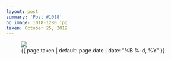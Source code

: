 ```yaml
---
layout: post
summary: 'Post #1018'
og_image: 1018-1280.jpg
taken: October 25, 2019
---
```


<figure class="post">
<img sizes="(min-width: 700px) 50vw, calc(100vw - 2rem)" src="{{ site.assets_url }}/1018-640.jpg" srcset="{{ site.assets_url }}/1018-320.jpg 320w, {{ site.assets_url }}/1018-640.jpg 640w, {{ site.assets_url }}/1018-960.jpg 960w, {{ site.assets_url }}/1018-1280.jpg 1280w"/>
<figcaption>
<time>{{ page.taken | default: page.date | date: "%B %-d, %Y" }}</time>
</figcaption>
</figure>

